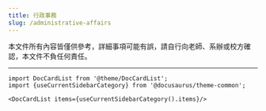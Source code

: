 ```yaml
---
title: 行政事務
slug: /administrative-affairs
---
```


本文件所有內容皆僅供參考，詳細事項可能有誤，請自行向老師、系辦或校方確認，本文件不負任何責任。

---

```mdx-code-block
import DocCardList from '@theme/DocCardList';
import {useCurrentSidebarCategory} from '@docusaurus/theme-common';

<DocCardList items={useCurrentSidebarCategory().items}/>
```